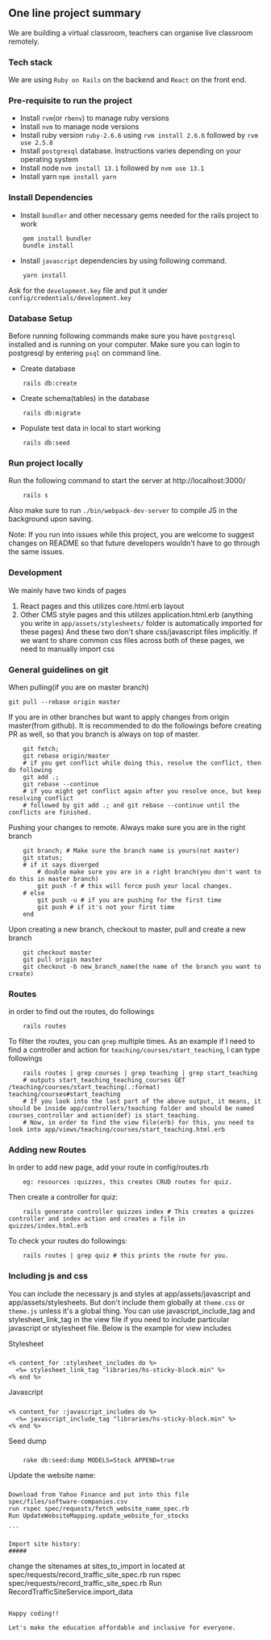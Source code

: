 ## One line project summary
We are building a virtual classroom, teachers can organise live classroom remotely.

### Tech stack
 We are using `Ruby on Rails` on the backend and `React` on the front end.

### Pre-requisite to run the project
* Install `rvm`(or `rbenv`) to manage ruby versions
* Install `nvm` to manage node versions
* Install ruby version `ruby-2.6.6` using `rvm install 2.6.6` followed by `rvm use 2.5.8`
* Install `postgresql` database. Instructions varies depending on your operating system
* Install node `nvm install 13.1` followed by `nvm use 13.1`
* Install yarn `npm install yarn`

### Install Dependencies
* Install `bundler` and other necessary gems needed for the rails project to work
```
    gem install bundler
    bundle install
```
* Install `javascript` dependencies by using following command.
```
    yarn install
```

Ask for the `development.key` file and put it under `config/credentials/development.key`

### Database Setup
Before running following commands make sure you have `postgresql` installed and is running on your computer.
Make sure you can login to postgresql by entering `psql` on command line.

* Create database
```
    rails db:create
```
* Create schema(tables) in the database
```
    rails db:migrate
```
* Populate test data in local to start working
```
    rails db:seed
```
### Run project locally
Run the following command to start the server at http://localhost:3000/
```
    rails s
```
Also make sure to run `./bin/webpack-dev-server` to compile JS in the background upon saving.

Note: If you run into issues while this project, you are welcome to suggest changes on README so that future developers
wouldn't have to go through the same issues.

### Development
We mainly have two kinds of pages
1. React pages and this utilizes core.html.erb layout
2. Other CMS style pages and this utilizes application.html.erb (anything you write in `app/assets/stylesheets/` folder is automatically imported for these pages)
And these two don't share css/javascript files implicitly. If we want to share common css files across both of these pages,
we need to manually import css

### General guidelines on git
When pulling(if you are on master branch)
```
git pull --rebase origin master
```
If you are in other branches but want to apply changes from origin master(from github). It is recommended to do the followings
before creating PR as well, so that you branch is always on top of master.
```
    git fetch;
    git rebase origin/master
    # if you get conflict while doing this, resolve the conflict, then do following
    git add .;
    git rebase --continue
    # if you might get conflict again after you resolve once, but keep resolving conflict
    # followed by git add .; and git rebase --continue until the conflicts are finished.
```
Pushing your changes to remote. Always make sure you are in the right branch
```
    git branch; # Make sure the branch name is yours(not master)
    git status;
    # if it says diverged
        # double make sure you are in a right branch(you don't want to do this in master branch)
        git push -f # this will force push your local changes.
    # else
        git push -u # if you are pushing for the first time
        git push # if it's not your first time
    end

```
Upon creating a new branch, checkout to master, pull and create a new branch
```
    git checkout master
    git pull origin master
    git checkout -b new_branch_name(the name of the branch you want to create)
```

### Routes
in order to find out the routes, do followings
```
    rails routes
```
To filter the routes, you can `grep` multiple times. As an example if I need to find a controller and action for `teaching/courses/start_teaching`, I can type followings
```
    rails routes | grep courses | grep teaching | grep start_teaching
    # outputs start_teaching_teaching_courses GET  /teaching/courses/start_teaching(.:format) teaching/courses#start_teaching
    # If you look into the last part of the above output, it means, it should be inside app/controllers/teaching folder and should be named courses_controller and action(def) is start_teaching.
    # Now, in order to find the view file(erb) for this, you need to look into app/views/teaching/courses/start_teaching.html.erb
```

### Adding new Routes
In order to add new page, add your route in config/routes.rb
```
    eg: resources :quizzes, this creates CRUD routes for quiz.
```
Then create a controller for quiz:
```
    rails generate controller quizzes index # This creates a quizzes controller and index action and creates a file in quizzes/index.html.erb
```
To check your routes do followings:
```
    rails routes | grep quiz # this prints the route for you.
```


### Including js and css
You can include the necessary js and styles at app/assets/javascript and app/assets/stylesheets. But don't include them globally at `theme.css` or `theme.js` unless it's a global thing. You can use javascript_include_tag and stylesheet_link_tag in the view file if you need to include particular javascript or stylesheet file. Below is the example for view includes

Stylesheet
#####
```
<% content_for :stylesheet_includes do %>
  <%= stylesheet_link_tag "libraries/hs-sticky-block.min" %>
<% end %>
```

Javascript
#####
```
<% content_for :javascript_includes do %>
  <%= javascript_include_tag "libraries/hs-sticky-block.min" %>
<% end %>
```

Seed dump
#####
```
    rake db:seed:dump MODELS=Stock APPEND=true
```

Update the website name:
#####
````
Download from Yahoo Finance and put into this file spec/files/software-companies.csv
run rspec spec/requests/fetch_website_name_spec.rb
Run UpdateWebsiteMapping.update_website_for_stocks

```

Import site history:
#####
````
change the sitenames at sites_to_import in located at spec/requests/record_traffic_site_spec.rb
run rspec spec/requests/record_traffic_site_spec.rb
Run RecordTrafficSiteService.import_data

```

Happy coding!!
```
    Let's make the education affordable and inclusive for everyone.
```
